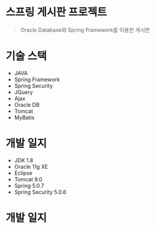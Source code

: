 # 스프링 게시판 프로젝트
> Oracle Database와 Spring Framework를 이용한 게시판

# 기술 스택
- JAVA
- Spring Framework
- Spring Security
- JQuery
- Ajax
- Oracle DB
- Tomcat
- MyBatis

# 개발 일지
- JDK 1.8
- Oracle 11g XE
- Eclipse
- Tomcat 9.0
- Spring 5.0.7
- Spring Security 5.0.6

# 개발 일지
